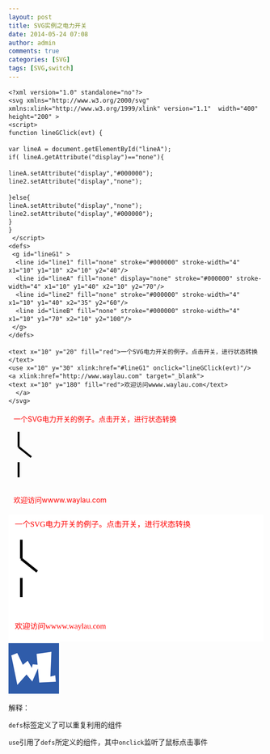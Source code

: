 ```yaml
---
layout: post
title: SVG实例之电力开关
date: 2014-05-24 07:08
author: admin
comments: true
categories: [SVG]
tags: [SVG,switch]
---
```


	<?xml version="1.0" standalone="no"?>
	<svg xmlns="http://www.w3.org/2000/svg" xmlns:xlink="http://www.w3.org/1999/xlink" version="1.1"  width="400" height="200" >
	<script> 
	function lineGClick(evt) {
	
	var lineA = document.getElementById("lineA");
	if( lineA.getAttribute("display")=="none"){
	
	lineA.setAttribute("display","#000000");
	line2.setAttribute("display","none");
	
	}else{
	lineA.setAttribute("display","none");
	line2.setAttribute("display","#000000");
	}
	}
	 </script>
	<defs>
	 <g id="lineG1" >
	  <line id="line1" fill="none" stroke="#000000" stroke-width="4" x1="10" y1="10" x2="10" y2="40"/>
	  <line id="lineA" fill="none" display="none" stroke="#000000" stroke-width="4" x1="10" y1="40" x2="10" y2="70"/>
	  <line id="line2" fill="none" stroke="#000000" stroke-width="4" x1="10" y1="40" x2="35" y2="60"/>
	  <line id="lineB" fill="none" stroke="#000000" stroke-width="4" x1="10" y1="70" x2="10" y2="100"/>
	 </g>
	</defs>
	 
	<text x="10" y="20" fill="red">一个SVG电力开关的例子。点击开关，进行状态转换</text>
	<use x="10" y="30" xlink:href="#lineG1" onclick="lineGClick(evt)"/>
	<a xlink:href="http://www.waylau.com" target="_blank">
	<text x="10" y="180" fill="red">欢迎访问wwww.waylau.com</text>
	  </a>
	</svg>



<svg xmlns="http://www.w3.org/2000/svg" xmlns:xlink="http://www.w3.org/1999/xlink" version="1.1"  width="400" height="200" >
<script> 
function lineGClick(evt) {
var lineA = document.getElementById("lineA");
if( lineA.getAttribute("display")=="none"){
lineA.setAttribute("display","#000000");
line2.setAttribute("display","none");
}else{
lineA.setAttribute("display","none");
line2.setAttribute("display","#000000");
}
}
 </script>
<defs>
 <g id="lineG1" >
  <line id="line1" fill="none" stroke="#000000" stroke-width="4" x1="10" y1="10" x2="10" y2="40"/>
  <line id="lineA" fill="none" display="none" stroke="#000000" stroke-width="4" x1="10" y1="40" x2="10" y2="70"/>
  <line id="line2" fill="none" stroke="#000000" stroke-width="4" x1="10" y1="40" x2="35" y2="60"/>
  <line id="lineB" fill="none" stroke="#000000" stroke-width="4" x1="10" y1="70" x2="10" y2="100"/>
 </g>
</defs>
<text x="10" y="20" fill="red">一个SVG电力开关的例子。点击开关，进行状态转换</text>
<use x="10" y="30" xlink:href="#lineG1" onclick="lineGClick(evt)"/>
<a xlink:href="http://www.waylau.com" target="_blank">
<text x="10" y="180" fill="red">欢迎访问wwww.waylau.com</text>
  </a>
</svg>


<img src="/assets/svg/2014-05-24-svg-demo-power-switch.svg"/>


<img src="/assets/img/wl_white_100.png"/>

<object data="/assets/svg/2014-05-24-svg-demo-power-switch.svg" width="302px" height="302px" type="image/svg+xml">
</object>

解释：

`defs`标签定义了可以重复利用的组件

`use`引用了`defs`所定义的组件，其中`onclick`监听了鼠标点击事件